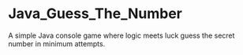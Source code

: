 # Java_Guess_The_Number
A simple Java console game where logic meets luck   guess the secret number in minimum attempts.
